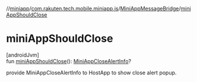 //[miniapp](../../../index.md)/[com.rakuten.tech.mobile.miniapp.js](../index.md)/[MiniAppMessageBridge](index.md)/[miniAppShouldClose](mini-app-should-close.md)

# miniAppShouldClose

[androidJvm]\
fun [miniAppShouldClose](mini-app-should-close.md)(): [MiniAppCloseAlertInfo](../../com.rakuten.tech.mobile.miniapp.closealert/-mini-app-close-alert-info/index.md)?

provide MiniAppCloseAlertInfo to HostApp to show close alert popup.
